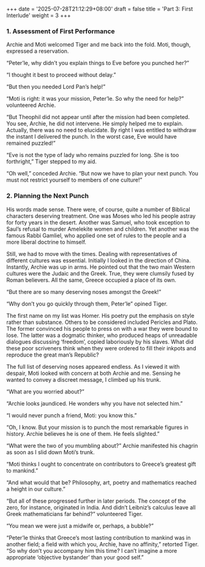 +++
date = '2025-07-28T21:12:29+08:00'
draft = false
title = 'Part 3: First Interlude'
weight = 3
+++

### 1. Assessment of First Performance

Archie and Moti welcomed Tiger and me back into the fold. Moti, though, expressed a reservation.

“Peter’le, why didn’t you explain things to Eve before you punched her?”

“I thought it best to proceed without delay.”

“But then you needed Lord Pan’s help!”

“Moti is right: it was your mission, Peter’le. So why the need for help?” volunteered Archie.

“But Theophil did not appear until after the mission had been completed. You see, Archie, he did not intervene. He simply helped me to explain. Actually, there was no need to elucidate. By right I was entitled to withdraw the instant I delivered the punch. In the worst case, Eve would have remained puzzled!”

“Eve is not the type of lady who remains puzzled for long. She is too forthright,” Tiger stepped to my aid.

“Oh well,” conceded Archie. “But now we have to plan your next punch. You must not restrict yourself to members of one culture!”

### 2. Planning the Next Punch

His words made sense. There were, of course, quite a number of Biblical characters deserving treatment. One was Moses who led his people astray for forty years in the desert. Another was Samuel, who took exception to Saul’s refusal to murder Amelekite women and children. Yet another was the famous Rabbi Gamliel, who applied one set of rules to the people and a more liberal doctrine to himself.

Still, we had to move with the times.  Dealing with representatives of different cultures was essential. Initially I looked in the direction of China. Instantly, Archie was up in arms. He pointed out that the two main Western cultures were the Judaic and the Greek. True, they were clumsily fused by Roman believers. All the same, Greece occupied a place of its own. 



“But there are so many deserving noses amongst the Greek!”

“Why don’t you go quickly through them, Peter’le” opined Tiger.

The first name on my list was Homer. His poetry put the emphasis on style rather than substance. Others to be considered included Pericles and Plato. The former convinced his people to press on with a war they were bound to lose. The latter was a dogmatic thinker, who produced heaps of unreadable dialogues discussing ‘freedom’, copied laboriously by his slaves.  What did these poor scriveners think when they were ordered to fill their inkpots and reproduce the great man’s Republic?



The full list of deserving noses appeared endless. As I viewed it with despair, Moti looked with concern at both Archie and me. Sensing he wanted to convey a discreet message, I climbed up his  trunk.

“What are you worried about?”

“Archie looks jaundiced. He wonders why you have not selected him.”

“I would never punch a friend, Moti: you know this.”

“Oh, I know. But your mission is to punch the most remarkable figures in history. Archie believes he is one of them.  He feels slighted.”

“What were the two of you mumbling about?” Archie manifested his chagrin as soon as I slid down Moti’s trunk.

“Moti thinks I ought to concentrate on contributors to Greece’s greatest gift to mankind.”

“And what would that be? Philosophy, art, poetry and mathematics reached a height in our culture.”

“But all of these progressed further in later periods. The concept of the zero, for instance, originated in India. And didn’t Leibniz’s calculus leave all Greek mathematicians far behind?” volunteered Tiger.

“You mean we were just a midwife or, perhaps, a bubble?”

“Peter’le thinks that Greece’s most lasting contribution to mankind was in another field; a field with which you, Archie, have no affinity,” retorted Tiger. “So why don’t you accompany him this time? I can’t imagine a more appropriate ‘objective bystander’ than your good self.”
